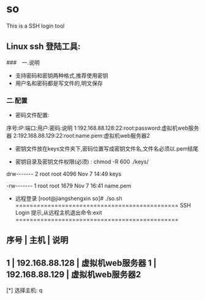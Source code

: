 # so
This is a SSH login tool


## Linux ssh 登陆工具:

###　一.说明
- 支持密码和密钥两种格式,推荐使用密钥
- 用户名和密码都是写文件的,明文保存

### 二.配置
- 密码文件配置:

序号:IP:端口:用户:密码:说明
1:192.168.88.128:22:root:password:虚拟机web服务器
2:192.168.88.129:22:root:name.pem:虚拟机web服务器2

- 密钥文件放在keys文件夹下,密码位置写成密钥文件名,文件名必须以.pem结尾

- 密钥目录及密钥文件权限(必须) : chmod -R 600 ./keys/

drw------- 2 root root  4096 Nov  7 14:49 keys

-rw------- 1 root root 1679 Nov  7 16:41 name.pem

- 远程登录
[root@jiangshengxin so]# ./so.sh 
==============================================
    SSH Login 提示,从远程主机退出命令:exit    
==============================================

序号 |       主机      | 说明
-----------------------------------------
  1  |    192.168.88.128 | 虚拟机web服务器
  1  |    192.168.88.129 | 虚拟机web服务器2
-----------------------------------------
[*] 选择主机: q